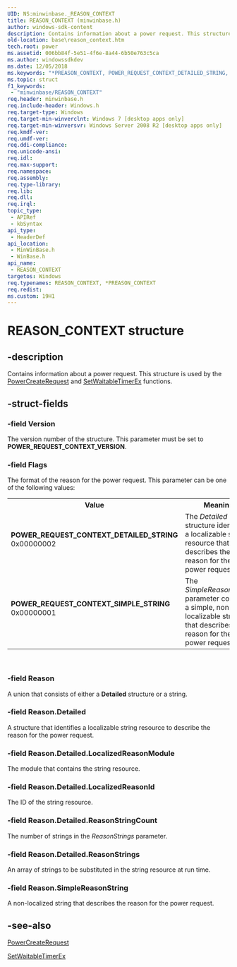 ```yaml
---
UID: NS:minwinbase._REASON_CONTEXT
title: REASON_CONTEXT (minwinbase.h)
author: windows-sdk-content
description: Contains information about a power request. This structure is used by the PowerCreateRequest and SetWaitableTimerEx functions.
old-location: base\reason_context.htm
tech.root: power
ms.assetid: 006bb84f-5e51-4f6e-8a44-6b50e763c5ca
ms.author: windowssdkdev
ms.date: 12/05/2018
ms.keywords: "*PREASON_CONTEXT, POWER_REQUEST_CONTEXT_DETAILED_STRING, POWER_REQUEST_CONTEXT_SIMPLE_STRING, PREASON_CONTEXT, PREASON_CONTEXT structure pointer, REASON_CONTEXT, REASON_CONTEXT structure, base.reason_context, minwinbase/PREASON_CONTEXT, minwinbase/REASON_CONTEXT, winbase/PREASON_CONTEXT, winbase/REASON_CONTEXT"
ms.topic: struct
f1_keywords: 
 - "minwinbase/REASON_CONTEXT"
req.header: minwinbase.h
req.include-header: Windows.h
req.target-type: Windows
req.target-min-winverclnt: Windows 7 [desktop apps only]
req.target-min-winversvr: Windows Server 2008 R2 [desktop apps only]
req.kmdf-ver: 
req.umdf-ver: 
req.ddi-compliance: 
req.unicode-ansi: 
req.idl: 
req.max-support: 
req.namespace: 
req.assembly: 
req.type-library: 
req.lib: 
req.dll: 
req.irql: 
topic_type:
 - APIRef
 - kbSyntax
api_type:
 - HeaderDef
api_location:
 - MinWinBase.h
 - WinBase.h
api_name:
 - REASON_CONTEXT
targetos: Windows
req.typenames: REASON_CONTEXT, *PREASON_CONTEXT
req.redist: 
ms.custom: 19H1
---
```


# REASON_CONTEXT structure


## -description


Contains information about a power request. This structure is used by the 
    <a href="https://docs.microsoft.com/windows/desktop/api/winbase/nf-winbase-powercreaterequest">PowerCreateRequest</a> and 
    <a href="https://docs.microsoft.com/windows/desktop/api/synchapi/nf-synchapi-setwaitabletimerex">SetWaitableTimerEx</a> functions.


## -struct-fields




### -field Version

The version number of the structure. This parameter must be set to 
      <b>POWER_REQUEST_CONTEXT_VERSION</b>.


### -field Flags

The format of the reason for the power request. This parameter can be one of the following values:

<table>
<tr>
<th>Value</th>
<th>Meaning</th>
</tr>
<tr>
<td width="40%"><a id="POWER_REQUEST_CONTEXT_DETAILED_STRING"></a><a id="power_request_context_detailed_string"></a><dl>
<dt><b>POWER_REQUEST_CONTEXT_DETAILED_STRING</b></dt>
<dt>0x00000002</dt>
</dl>
</td>
<td width="60%">
The <i>Detailed</i> structure identifies a localizable string resource that describes 
        the reason for the power request. 

</td>
</tr>
<tr>
<td width="40%"><a id="POWER_REQUEST_CONTEXT_SIMPLE_STRING"></a><a id="power_request_context_simple_string"></a><dl>
<dt><b>POWER_REQUEST_CONTEXT_SIMPLE_STRING</b></dt>
<dt>0x00000001</dt>
</dl>
</td>
<td width="60%">
The <i>SimpleReasonString</i> parameter contains a simple, non-localizable string that 
        describes the reason for the power request.

</td>
</tr>
</table>
 


### -field Reason

A union that consists of either a <b>Detailed</b> structure or a string.  


### -field Reason.Detailed

A structure that identifies a localizable string resource to describe the reason for the power 
       request.


### -field Reason.Detailed.LocalizedReasonModule

The module that contains the string resource.


### -field Reason.Detailed.LocalizedReasonId

The ID of the string resource.


### -field Reason.Detailed.ReasonStringCount

The number of strings in the <i>ReasonStrings</i> parameter.


### -field Reason.Detailed.ReasonStrings

An array of strings to be substituted in the string resource at run time. 


### -field Reason.SimpleReasonString

A non-localized string that describes the reason for the power request.  


## -see-also




<a href="https://docs.microsoft.com/windows/desktop/api/winbase/nf-winbase-powercreaterequest">PowerCreateRequest</a>



<a href="https://docs.microsoft.com/windows/desktop/api/synchapi/nf-synchapi-setwaitabletimerex">SetWaitableTimerEx</a>
 

 


